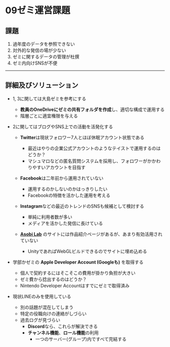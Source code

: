 # 09ゼミ運営課題

## 課題
1. 過年度のデータを参照できない
2. 対外的な発信の場が少ない
3. ゼミに関するデータの管理が杜撰
4. ゼミ内向けSNSが不便

---
## 詳細及びソリューション
- 1, 3に関しては大島ゼミを参考にする
    - **教員のOneDriveにゼミの共有フォルダを作成**し、適切な構成で運用する
    - 階層ごとに適宜権限を与える

- 2に関してはブログやSNS上での活動を活発化する
    - **Twitter**は現状フォロワー7人とほぼ休眠アカウント状態である
      - 最近はやりの企業公式アカウントのようなテイストで運用するのはどうか？
      - マシュマロなどの匿名質問システムを採用し、フォロワーがかかわりやすいアカウントを目指す

    - **Facebook**は二年前から運用されていない
      - 運用するのかしないのかはっきりしたい
      - Facebookの特徴を活かした運用を考える

    - **Instagram**などの最近のトレンドのSNSも候補として検討する
      - 単純に利用者数が多い
      - メディアを活かした発信に長けている

    - **[Asobi Lab](http://www.asobi-lab.com/)** のサイトには作品紹介ページがあるが、あまり有効活用されていない
      - UnityであればWebGLビルドできるのでサイトに埋め込める
  

- 学部かゼミの **Apple Developer Account (Googleも)** を取得する
    - 個人で契約するにはそこそこの費用が掛かり負担が大きい
    - ゼミ費から捻出するのはどうか？
    - Nintendo Developer Accountはすでにゼミで取得済み

- 現状LINEのみを使用している
    - 別の話題が混在してしまう
    - 特定の役職向けの連絡がしづらい
    - 過去ログが見づらい
        - **Discord**なら、これらが解決できる
        - **チャンネル機能**、**ロール機能**の利用
            - 一つのサーバー(グループ)内ですべて完結する
